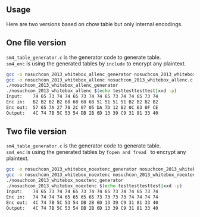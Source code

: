 Usage
-----

Here are two versions based on chow table but only internal encodings.

One file version
---------------------

```sm4_table_generator.c``` is the generator code to generate table.  
```sm4_enc``` is using the generated tables by ```include``` to encrypt any plaintext.  

```bash
gcc -o nosuchcon_2013_whitebox_allenc_generator nosuchcon_2013_whitebox_allenc_generator.c
gcc -o nosuchcon_2013_whitebox_allenc nosuchcon_2013_whitebox_allenc.c
./nosuchcon_2013_whitebox_allenc_generator
./nosuchcon_2013_whitebox_allenc $(echo testtesttesttest|xxd -p)
Input:    74 65 73 74 74 65 73 74 74 65 73 74 74 65 73 74 
Enc in:   B2 B2 B2 B2 68 68 68 68 51 51 51 51 B2 B2 B2 B2 
Enc out:  57 65 7A 27 70 2C 07 05 DA 7D 12 B2 0C 63 0F CE 
Output:   4C 74 7B 5C 53 54 DB 2B 6D 13 39 C9 31 81 33 40 
```

Two file version
-------------------------------

```sm4_table_generator.c``` is the generator code to generate table.  
```sm4_enc``` is using the generated tables by ```fopen and fread ``` to encrypt any plaintext. 

```bash
gcc -o nosuchcon_2013_whitebox_noextenc_generator nosuchcon_2013_whitebox_noextenc_generator.c
gcc -o nosuchcon_2013_whitebox_noextenc nosuchcon_2013_whitebox_noextenc.c
./nosuchcon_2013_whitebox_noextenc_generator
./nosuchcon_2013_whitebox_noextenc $(echo testtesttesttest|xxd -p)
Input:    74 65 73 74 74 65 73 74 74 65 73 74 74 65 73 74 
Enc in:   74 74 74 74 65 65 65 65 73 73 73 73 74 74 74 74 
Enc out:  4C 74 7B 5C 53 54 DB 2B 6D 13 39 C9 31 81 33 40 
Output:   4C 74 7B 5C 53 54 DB 2B 6D 13 39 C9 31 81 33 40 
```
